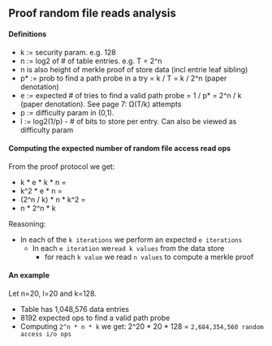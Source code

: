 ## Proof random file reads analysis

#### Definitions
- k := security param. e.g. 128
- n := log2 of # of table entries. e.g. T = 2^n 
- n is also height of merkle proof of store data (incl entrie leaf sibling)
- p* := prob to find a path probe in a try = k / T = k / 2^n (paper denotation)
- e := expected # of tries to find a valid path probe = 1 / p* = 2^n / k (paper denotation). See page 7: Ω(T/k) attempts
- p := difficulty param in (0,1).
- l := log2(1/p) - # of bits to store per entry. Can also be viewed as difficulty param


#### Computing the expected number of random file access read ops

From the proof protocol we get: 

- k * e * k * n = 
- k^2 * e * n = 
- (2^n / k) * n * k^2 = 
- n * 2^n * k

Reasoning:
- In each of the `k iterations` we perform an expected `e iterations`
    - In each `e iteration` we`read k values` from the data store 
      - for reach `k value` we read `n values` to compute a merkle proof
          
#### An example
Let n=20, l=20 and k=128.
- Table has 1,048,576 data entries 
- 8192 expected ops to find a valid path probe
- Computing `2^n * n * k` we get: 2^20 * 20 * 128 = `2,684,354,560 random access i/o ops`



